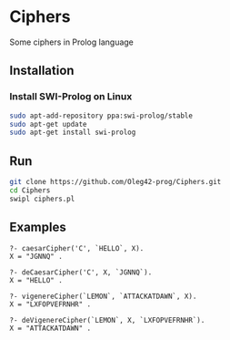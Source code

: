 # Ciphers
Some ciphers in Prolog language

## Installation
### Install SWI-Prolog on Linux
```bash
sudo apt-add-repository ppa:swi-prolog/stable
sudo apt-get update
sudo apt-get install swi-prolog
```

## Run
```bash
git clone https://github.com/Oleg42-prog/Ciphers.git
cd Ciphers
swipl ciphers.pl
```

## Examples
```
?- caesarCipher('C', `HELLO`, X).
X = "JGNNQ" .

?- deCaesarCipher('C', X, `JGNNQ`).
X = "HELLO" .

?- vigenereCipher(`LEMON`, `ATTACKATDAWN`, X).
X = "LXFOPVEFRNHR" .

?- deVigenereCipher(`LEMON`, X, `LXFOPVEFRNHR`).
X = "ATTACKATDAWN" .
```
